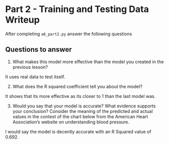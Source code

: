 # Part 2 - Training and Testing Data Writeup

After completing `a6_part2.py` answer the following questions

## Questions to answer

1. What makes this model more effective than the model you created in the previous lesson?

It uses real data to test itself.

2. What does the R squared coefficient tell you about the model?

It shows that its more effective as its closer to 1 than the last model was. 

3. Would you say that your model is accurate? What evidence supports your conclusion? Consider the meaning of the predicted and actual values in the context of the chart below from the American Heart Association’s website on understanding blood pressure.

I would say the model is decently accurate with an R Squared value of 0.692.